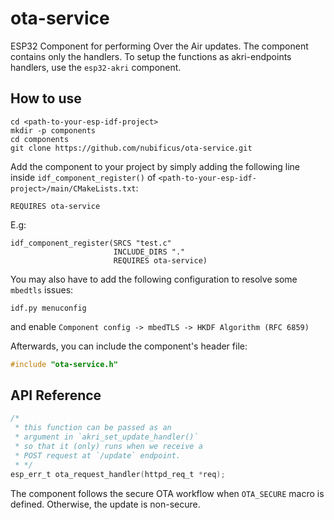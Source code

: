 # ota-service
ESP32 Component for performing Over the Air updates. The component contains only the handlers. To setup the functions as akri-endpoints handlers, use the `esp32-akri` component.

 ## How to use
```
cd <path-to-your-esp-idf-project>
mkdir -p components
cd components
git clone https://github.com/nubificus/ota-service.git
```
Add the component to your project by simply adding the following line inside `idf_component_register()` of `<path-to-your-esp-idf-project>/main/CMakeLists.txt`:
```
REQUIRES ota-service
```
E.g:
```
idf_component_register(SRCS "test.c"
                       INCLUDE_DIRS "."
                       REQUIRES ota-service)
```
You may also have to add the following configuration to resolve some `mbedtls` issues:
```
idf.py menuconfig
```
and enable `Component config -> mbedTLS -> HKDF Algorithm (RFC 6859)`

Afterwards, you can include the component's header file:
```c
#include "ota-service.h"
```

## API Reference
```c
/* 
 * this function can be passed as an
 * argument in `akri_set_update_handler()`
 * so that it (only) runs when we receive a
 * POST request at `/update` endpoint.
 * */
esp_err_t ota_request_handler(httpd_req_t *req);
```

The component follows the secure OTA workflow when `OTA_SECURE` macro is defined. Otherwise, the update is non-secure.
